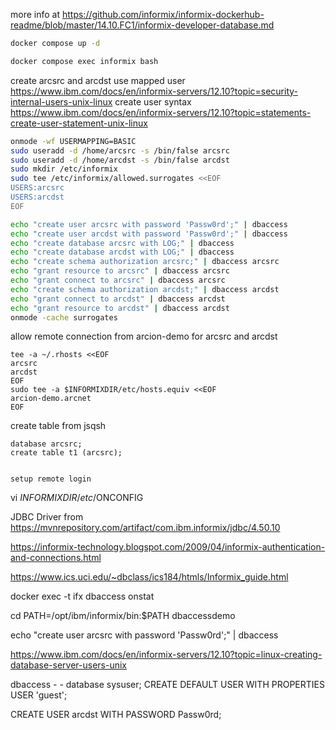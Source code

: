 
more info at https://github.com/informix/informix-dockerhub-readme/blob/master/14.10.FC1/informix-developer-database.md


```bash
docker compose up -d
```      

```bash
docker compose exec informix bash
```

create arcsrc and arcdst
use mapped user https://www.ibm.com/docs/en/informix-servers/12.10?topic=security-internal-users-unix-linux
create user syntax https://www.ibm.com/docs/en/informix-servers/12.10?topic=statements-create-user-statement-unix-linux

```bash
onmode -wf USERMAPPING=BASIC
sudo useradd -d /home/arcsrc -s /bin/false arcsrc
sudo useradd -d /home/arcdst -s /bin/false arcdst
sudo mkdir /etc/informix
sudo tee /etc/informix/allowed.surrogates <<EOF
USERS:arcsrc
USERS:arcdst
EOF

echo "create user arcsrc with password 'Passw0rd';" | dbaccess
echo "create user arcdst with password 'Passw0rd';" | dbaccess
echo "create database arcsrc with LOG;" | dbaccess
echo "create database arcdst with LOG;" | dbaccess
echo "create schema authorization arcsrc;" | dbaccess arcsrc
echo "grant resource to arcsrc" | dbaccess arcsrc
echo "grant connect to arcsrc" | dbaccess arcsrc
echo "create schema authorization arcdst;" | dbaccess arcdst
echo "grant connect to arcdst" | dbaccess arcdst
echo "grant resource to arcdst" | dbaccess arcdst
onmode -cache surrogates
```

allow remote connection from arcion-demo for arcsrc and arcdst
```
tee -a ~/.rhosts <<EOF
arcsrc
arcdst
EOF
sudo tee -a $INFORMIXDIR/etc/hosts.equiv <<EOF
arcion-demo.arcnet
EOF
```

create table from jsqsh
```
database arcsrc;
create table t1 (arcsrc);


setup remote login
```
vi $INFORMIXDIR/etc/$ONCONFIG

JDBC Driver from https://mvnrepository.com/artifact/com.ibm.informix/jdbc/4.50.10



https://informix-technology.blogspot.com/2009/04/informix-authentication-and-connections.html

https://www.ics.uci.edu/~dbclass/ics184/htmls/Informix_guide.html


docker exec -t ifx
dbaccess
onstat


cd
PATH=/opt/ibm/informix/bin:$PATH
dbaccessdemo

echo "create user arcsrc with password 'Passw0rd';" | dbaccess


https://www.ibm.com/docs/en/informix-servers/12.10?topic=linux-creating-database-server-users-unix





dbaccess - -
database sysuser;
CREATE DEFAULT USER WITH PROPERTIES USER 'guest';

CREATE USER arcdst WITH PASSWORD Passw0rd;
